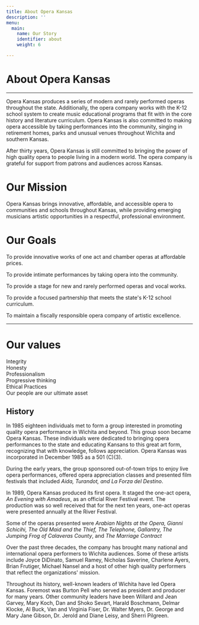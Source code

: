 ```yaml
---
title: About Opera Kansas
description: ''
menu:
  main:
    name: Our Story
    identifier: about
    weight: 6

---
```

# About Opera Kansas

***

Opera Kansas produces a series of modern and rarely performed operas throughout the state. Additionally, the opera company works with the K-12 school system to create music educational programs that fit with in the core history and literature curriculum. Opera Kansas is also committed to making opera accessible by taking performances into the community, singing in retirement homes, parks and unusual venues throughout Wichita and southern Kansas.

After thirty years, Opera Kansas is still committed to bringing the power of high quality opera to people living in a modern world. The opera company is grateful for support from patrons and audiences across Kansas.

# Our Mission

Opera Kansas brings innovative, affordable, and accessible opera to communities and schools throughout Kansas, while providing emerging musicians artistic opportunities in a respectful, professional environment.

# Our Goals

To provide innovative works of one act and chamber operas at affordable prices.

To provide intimate performances by taking opera into the community.

To provide a stage for new and rarely performed operas and vocal works.

To provide a focused partnership that meets the state's K-12 school curriculum.

To maintain a fiscally responsible opera company of artistic excellence.

***

# Our values

Integrity  
Honesty  
Professionalism  
Progressive thinking  
Ethical Practices  
Our people are our ultimate asset

## History

In 1985 eighteen individuals met to form a group interested in promoting quality opera performance in Wichita and beyond. This group soon became Opera Kansas. These individuals were dedicated to bringing opera performances to the state and educating Kansans to this great art form, recognizing that with knowledge, follows appreciation. Opera Kansas was incorporated in December 1985 as a 501 (C)(3).

During the early years, the group sponsored out-of-town trips to enjoy live opera performances, offered opera appreciation classes and presented film festivals that included _Aida, Turandot, and La Forza del Destino_.

In 1989, Opera Kansas produced its first opera. It staged the one-act opera, _An Evening with Amadeus_, as an official River Festival event. The production was so well received that for the next ten years, one-act operas were presented annually at the River Festival.

Some of the operas presented were _Arabian Nights at the Opera, Gianni Schicihi, The Old Maid and the Thief, The Telephone, Gallantry, The Jumping Frog of Calaveras County_, and _The Marriage Contract_

Over the past three decades, the company has brought many national and international opera performers to Wichita audiences. Some of these artists include Joyce DiDinato, Samuel Ramey, Nicholas Saverine, Charlene Ayers, Brian Frutiger, Michael Nansel and a host of other high quality performers that reflect the organizations' mission.

Throughout its history, well-known leaders of Wichita have led Opera Kansas. Foremost was Burton Pell who served as president and producer for many years. Other community leaders have been Willard and Jean Garvey, Mary Koch, Dan and Shoko Sevart, Harald Boschmann, Delmar Klocke, Al Buck, Van and Virginia Fiser, Dr. Walter Myers, Dr. George and Mary Jane Gibson, Dr. Jerold and Diane Leisy, and Sherri Pilgreen.